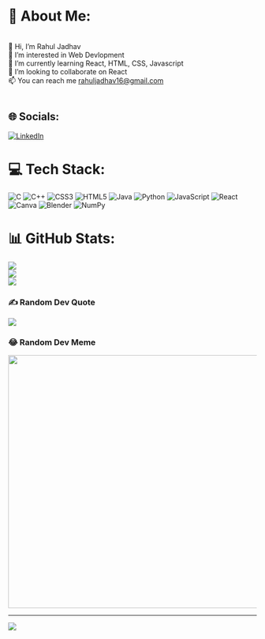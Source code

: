 # 💫 About Me:
<br>    👋 Hi, I’m Rahul Jadhav<br>    👀 I’m interested in Web Devlopment<br>    🌱 I’m currently learning React, HTML, CSS, Javascript<br>    💞️ I’m looking to collaborate on React<br>    📫 You can reach me rahuljadhav16@gmail.com<br><br>


## 🌐 Socials:
[![LinkedIn](https://img.shields.io/badge/LinkedIn-%230077B5.svg?logo=linkedin&logoColor=white)](https://linkedin.com/in/rahul-jadhav15) 

# 💻 Tech Stack:
![C](https://img.shields.io/badge/c-%2300599C.svg?style=for-the-badge&logo=c&logoColor=white) ![C++](https://img.shields.io/badge/c++-%2300599C.svg?style=for-the-badge&logo=c%2B%2B&logoColor=white) ![CSS3](https://img.shields.io/badge/css3-%231572B6.svg?style=for-the-badge&logo=css3&logoColor=white) ![HTML5](https://img.shields.io/badge/html5-%23E34F26.svg?style=for-the-badge&logo=html5&logoColor=white) ![Java](https://img.shields.io/badge/java-%23ED8B00.svg?style=for-the-badge&logo=java&logoColor=white) ![Python](https://img.shields.io/badge/python-3670A0?style=for-the-badge&logo=python&logoColor=ffdd54) ![JavaScript](https://img.shields.io/badge/javascript-%23323330.svg?style=for-the-badge&logo=javascript&logoColor=%23F7DF1E) ![React](https://img.shields.io/badge/react-%2320232a.svg?style=for-the-badge&logo=react&logoColor=%2361DAFB) ![Canva](https://img.shields.io/badge/Canva-%2300C4CC.svg?style=for-the-badge&logo=Canva&logoColor=white) ![Blender](https://img.shields.io/badge/blender-%23F5792A.svg?style=for-the-badge&logo=blender&logoColor=white) ![NumPy](https://img.shields.io/badge/numpy-%23013243.svg?style=for-the-badge&logo=numpy&logoColor=white)
# 📊 GitHub Stats:
![](https://github-readme-stats.vercel.app/api?username=RahulJadhav16&theme=react&hide_border=false&include_all_commits=false&count_private=false)<br/>
![](https://github-readme-streak-stats.herokuapp.com/?user=RahulJadhav16&theme=react&hide_border=false)<br/>
![](https://github-readme-stats.vercel.app/api/top-langs/?username=RahulJadhav16&theme=react&hide_border=false&include_all_commits=false&count_private=false&layout=compact)

### ✍️ Random Dev Quote
![](https://quotes-github-readme.vercel.app/api?type=horizontal&theme=radical)

### 😂 Random Dev Meme
<img src="https://i.pinimg.com/564x/2d/8e/f8/2d8ef8ca6b3d78062816b5976c45aca3.jpg" width="512px"/>

---
[![](https://visitcount.itsvg.in/api?id=RahulJadhav16&icon=0&color=10)](https://visitcount.itsvg.in)

<!-- Proudly created with GPRM ( https://gprm.itsvg.in ) -->
